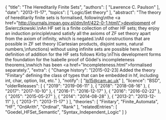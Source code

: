 {
    "title": "The Hereditarily Finite Sets",
    "authors": [
        "Lawrence C. Paulson"
    ],
    "date": "2013-11-17",
    "topics": [
        "Logic/Set theory"
    ],
    "abstract": "The theory of hereditarily finite sets is formalised, following\nthe <a href=\"http://journals.impan.gov.pl/dm/Inf/422-0-1.html\">development</a> of Swierczkowski.\nAn HF set is a finite collection of other HF sets; they enjoy an induction principle\nand satisfy all the axioms of ZF set theory apart from the axiom of infinity, which is negated.\nAll constructions that are possible in ZF set theory (Cartesian products, disjoint sums, natural numbers,\nfunctions) without using infinite sets are possible here.\nThe definition of addition for the HF sets follows Kirby.\nThis development forms the foundation for the Isabelle proof of Gödel's incompleteness theorems,\nwhich has been <a href=\"Incompleteness.html\">formalised separately</a>.",
    "extra": {
        "Change history": "[2015-02-23] Added the theory \"Finitary\" defining the class of types that can be embedded in hf, including int, char, option, list, etc."
    },
    "notify": [
        "lp15@cam.ac.uk"
    ],
    "licence": "BSD",
    "olderReleases": [
        {
            "2019": "2019-06-11"
        },
        {
            "2018": "2018-08-16"
        },
        {
            "2017": "2017-10-10"
        },
        {
            "2016-1": "2016-12-17"
        },
        {
            "2016": "2016-02-22"
        },
        {
            "2015": "2015-05-27"
        },
        {
            "2014": "2014-08-28"
        },
        {
            "2013-2": "2013-12-11"
        },
        {
            "2013-1": "2013-11-17"
        }
    ],
    "theories": [
        "Finitary",
        "Finite_Automata",
        "HF",
        "OrdArith",
        "Ordinal",
        "Rank"
    ],
    "relatedEntries": [
        "Goedel_HFSet_Semantic",
        "Syntax_Independent_Logic"
    ]
}